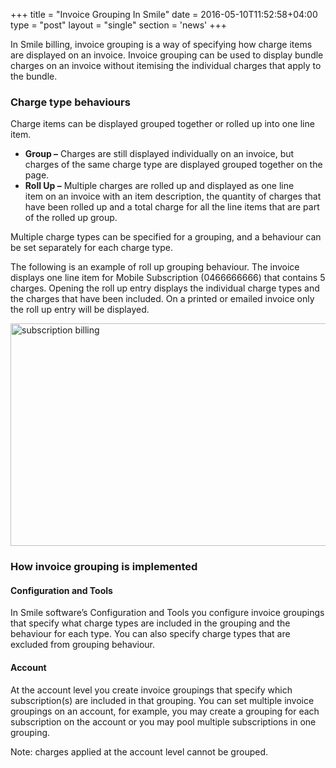 +++
title = "Invoice Grouping In Smile"
date = 2016-05-10T11:52:58+04:00
type = "post"
layout = "single"
section = 'news'
+++

<p>In Smile billing, invoice grouping is a way of specifying how charge items are displayed on an invoice. Invoice grouping can be used to display bundle charges on an invoice without itemising the individual charges that apply to the bundle.</p>
<h3>Charge type behaviours</h3>
<p>Charge items can be displayed grouped together or rolled up into one line item.</p>
<ul>
<li><strong>Group –</strong>&nbsp;Charges are still displayed individually on an invoice, but charges of the same charge type are displayed grouped together on the page.</li>
<li><strong>Roll Up –</strong>&nbsp;Multiple charges are rolled up and displayed as one line item&nbsp;on an invoice with an item description, the quantity of charges that have been rolled up and a total charge for all the line&nbsp;items that are part of the rolled up group.</li>
</ul>
<p>Multiple charge types can be specified for a grouping, and a behaviour can be set separately for each charge type.</p>
<p>The following is an example of roll up grouping behaviour. The invoice displays one line item&nbsp;for Mobile Subscription (0466666666) that contains 5 charges. Opening the roll up entry displays the individual charge types and the charges that have been included. On a printed or emailed invoice only the roll up entry will be displayed.</p>
<p><a href="/post-img/InvoiceGrouping_Rollup.jpg"><img class="alignnone wp-image-2029 size-large" src="/post-img/InvoiceGrouping_Rollup-1024x598.jpg" alt="subscription billing" width="610" height="356" sizes="(max-width: 610px) 100vw, 610px"></a></p>
<h3>How invoice grouping is implemented</h3>
<h4>Configuration and Tools</h4>
<p>In Smile software’s Configuration and Tools you configure&nbsp;invoice groupings that specify what charge types are included in the grouping and the behaviour for each type. You can also specify charge types that are excluded from grouping behaviour.</p>
<h4>Account</h4>
<p>At the account level you create invoice groupings that specify which subscription(s) are included in that grouping. You can set multiple invoice groupings on an account, for example, you may create a grouping for each subscription on the account or you may pool multiple subscriptions in one grouping.</p>
<p>Note: charges applied at the account level cannot be grouped.</p>